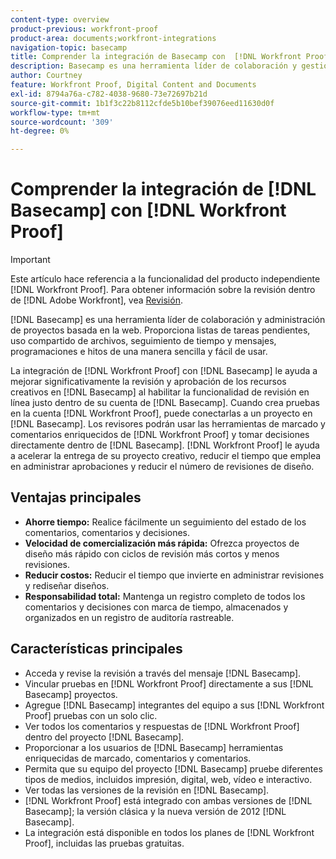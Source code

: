 ```yaml
---
content-type: overview
product-previous: workfront-proof
product-area: documents;workfront-integrations
navigation-topic: basecamp
title: Comprender la integración de Basecamp con  [!DNL Workfront Proof]
description: Basecamp es una herramienta líder de colaboración y gestión de proyectos basada en la web. Proporciona listas de tareas pendientes, uso compartido de archivos, seguimiento de tiempo y mensajes, programaciones e hitos de una manera sencilla y fácil de usar.
author: Courtney
feature: Workfront Proof, Digital Content and Documents
exl-id: 8794a76a-c782-4038-9680-73e72697b21d
source-git-commit: 1b1f3c22b8112cfde5b10bef39076eed11630d0f
workflow-type: tm+mt
source-wordcount: '309'
ht-degree: 0%

---
```


# Comprender la integración de [!DNL Basecamp] con [!DNL Workfront Proof]

>[!IMPORTANT]
>
>Este artículo hace referencia a la funcionalidad del producto independiente [!DNL Workfront Proof]. Para obtener información sobre la revisión dentro de [!DNL Adobe Workfront], vea [Revisión](../../../review-and-approve-work/proofing/proofing.md).

[!DNL Basecamp] es una herramienta líder de colaboración y administración de proyectos basada en la web. Proporciona listas de tareas pendientes, uso compartido de archivos, seguimiento de tiempo y mensajes, programaciones e hitos de una manera sencilla y fácil de usar.

La integración de [!DNL Workfront Proof] con [!DNL Basecamp] le ayuda a mejorar significativamente la revisión y aprobación de los recursos creativos en [!DNL Basecamp] al habilitar la funcionalidad de revisión en línea justo dentro de su cuenta de [!DNL Basecamp]. Cuando crea pruebas en la cuenta [!DNL Workfront Proof], puede conectarlas a un proyecto en [!DNL Basecamp]. Los revisores podrán usar las herramientas de marcado y comentarios enriquecidos de [!DNL Workfront Proof] y tomar decisiones directamente dentro de [!DNL Basecamp]. [!DNL Workfront Proof] le ayuda a acelerar la entrega de su proyecto creativo, reducir el tiempo que emplea en administrar aprobaciones y reducir el número de revisiones de diseño.

## Ventajas principales

* **Ahorre tiempo:** Realice fácilmente un seguimiento del estado de los comentarios, comentarios y decisiones.
* **Velocidad de comercialización más rápida:** Ofrezca proyectos de diseño más rápido con ciclos de revisión más cortos y menos revisiones.
* **Reducir costos:** Reducir el tiempo que invierte en administrar revisiones y rediseñar diseños.
* **Responsabilidad total:** Mantenga un registro completo de todos los comentarios y decisiones con marca de tiempo, almacenados y organizados en un registro de auditoría rastreable.

## Características principales

* Acceda y revise la revisión a través del mensaje [!DNL Basecamp].
* Vincular pruebas en [!DNL Workfront Proof] directamente a sus [!DNL Basecamp] proyectos.
* Agregue [!DNL Basecamp] integrantes del equipo a sus [!DNL Workfront Proof] pruebas con un solo clic.
* Ver todos los comentarios y respuestas de [!DNL Workfront Proof] dentro del proyecto [!DNL Basecamp].
* Proporcionar a los usuarios de [!DNL Basecamp] herramientas enriquecidas de marcado, comentarios y comentarios.
* Permita que su equipo del proyecto [!DNL Basecamp] pruebe diferentes tipos de medios, incluidos impresión, digital, web, vídeo e interactivo.
* Ver todas las versiones de la revisión en [!DNL Basecamp].
* [!DNL Workfront Proof] está integrado con ambas versiones de [!DNL Basecamp]; la versión clásica y la nueva versión de 2012 [!DNL Basecamp].
* La integración está disponible en todos los planes de [!DNL Workfront Proof], incluidas las pruebas gratuitas.
